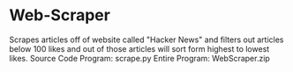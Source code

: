 # Web-Scraper
Scrapes articles off of website called "Hacker News" and filters out articles below 100 likes and out of              those articles will sort form highest to lowest likes.
Source Code Program: scrape.py
Entire Program: WebScraper.zip
